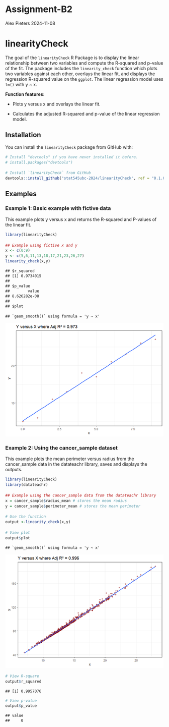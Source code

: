 Assignment-B2
================
Alex Pieters
2024-11-08

# linearityCheck

The goal of the `linearityCheck` R Package is to display the linear
relationship between two variables and compute the R-squared and p-value
of the fit. The package includes the `linearity_check` function which
plots two variables against each other, overlays the linear fit, and
displays the regression R-squared value on the `ggplot`. The linear
regression model uses `lm()` with y ~ x.

**Function features:**

- Plots y versus x and overlays the linear fit.

- Calculates the adjusted R-squared and p-value of the linear regression
  model.

## Installation

You can install the `linearityCheck` package from GitHub with:

``` r
# Install "devtools" if you have never installed it before.
# install.packages("devtools")

# Install `linearityCheck` from GitHub
devtools::install_github("stat545ubc-2024/linearityCheck", ref = "0.1.0")
```

## Examples

### Example 1: Basic example with fictive data

This example plots y versus x and returns the R-squared and P-values of
the linear fit.

``` r
library(linearityCheck)

## Example using fictive x and y
x <- c(0:9)
y <- c(5,6,11,13,18,17,21,23,26,27)
linearity_check(x,y)
```

    ## $r_squared
    ## [1] 0.9734015
    ## 
    ## $p_value
    ##        value 
    ## 8.626282e-08 
    ## 
    ## $plot

    ## `geom_smooth()` using formula = 'y ~ x'

![](README_files/figure-gfm/example1-1.png)<!-- -->

### Example 2: Using the cancer_sample dataset

This example plots the mean perimeter versus radius from the
cancer_sample data in the datateachr library, saves and displays the
outputs.

``` r
library(linearityCheck)
library(datateachr) 

## Example using the cancer_sample data from the datateachr library
x = cancer_sample$radius_mean # stores the mean radius
y = cancer_sample$perimeter_mean # stores the mean perimeter

# Use the function
output <-linearity_check(x,y)

# View plot
output$plot
```

    ## `geom_smooth()` using formula = 'y ~ x'

![](README_files/figure-gfm/example2-1.png)<!-- -->

``` r
# View R-square
output$r_squared
```

    ## [1] 0.9957076

``` r
# View p-value
output$p_value
```

    ## value 
    ##     0
